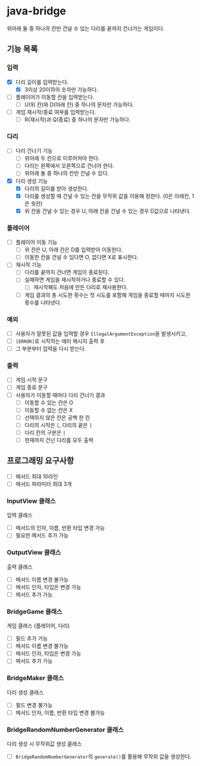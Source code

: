 # java-bridge

위아래 둘 중 하나의 칸만 건널 수 있는 다리를 끝까지 건너가는 게임이다.

## 기능 목록

### 입력

- [x] 다리 길이를 입력받는다.
    - [x] 3이상 20이하의 숫자만 가능하다.
- [ ] 플레이어가 이동할 칸을 입력받는다.
    - [ ] U(위 칸)와 D(아래 칸) 중 하나의 문자만 가능하다.
- [ ] 게임 재시작/종료 여부를 입력받는다.
    - [ ] R(재시작)과 Q(종료) 중 하나의 문자만 가능하다.

### 다리

- [ ] 다리 건너기 기능
    - [ ] 위아래 두 칸으로 이루어져야 한다.
    - [ ] 다리는 왼쪽에서 오른쪽으로 건너야 한다.
    - [ ] 위아래 둘 중 하나의 칸만 건널 수 있다.
- [x] 다리 생성 기능
    - [x] 다리의 길이를 받아 생성한다.
    - [x] 다리를 생성할 때 건널 수 있는 칸을 무작위 값을 이용해 정한다. (0은 아래칸, 1은 윗칸)
    - [x] 위 칸을 건널 수 있는 경우 U, 아래 칸을 건널 수 있는 경우 D값으로 나타낸다.

### 플레이어

- [ ] 플레이어 이동 기능
    - [ ] 위 칸은 U, 아래 칸은 D를 입력받아 이동한다.
    - [ ] 이동한 칸을 건널 수 있다면 O, 없다면 X로 표시한다.
- [ ] 재시작 기능
    - [ ] 다리를 끝까지 건너면 게임이 종료된다.
    - [ ] 실패하면 게임을 재시작하거나 종료할 수 있다.
        - [ ] 재시작해도 처음에 만든 다리로 재사용한다.
    - [ ] 게임 결과의 총 시도한 횟수는 첫 시도를 포함해 게임을 종료할 때까지 시도한 횟수를 나타낸다.

### 예외

- [ ] 사용자가 잘못된 값을 입력할 경우 `IllegalArgumentException`을 발생시키고,
- [ ] `[ERROR]`로 시작하는 에러 메시지 출력 후
- [ ] 그 부분부터 입력을 다시 받는다.

### 출력

- [ ] 게임 시작 문구
- [ ] 게임 종료 문구
- [ ] 사용자가 이동할 때마다 다리 건너기 결과
    - [ ] 이동할 수 있는 칸은 O
    - [ ] 이동할 수 없는 칸은 X
    - [ ] 선택하지 않은 칸은 공백 한 칸
    - [ ] 다리의 시작은 `[`, 다리의 끝은 `]`
    - [ ] 다리 칸의 구분은 ` | `
    - [ ] 현재까지 건넌 다리를 모두 출력

## 프로그래밍 요구사항

- [ ] 메서드 최대 10라인
- [ ] 메서드 파라미터 최대 3개

### InputView 클래스

입력 클래스

- [ ] 메서드의 인자, 이름, 반환 타입 변경 가능
- [ ] 필요한 메서드 추가 가능

### OutputView 클래스

출력 클래스

- [ ] 메서드 이름 변경 불가능
- [ ] 메서드 인자, 타입은 변경 가능
- [ ] 메서드 추가 가능

### BridgeGame 클래스

게임 클래스 (플레이어, 다리)

- [ ] 필드 추가 가능
- [ ] 메서드 이름 변경 불가능
- [ ] 메서드 인자, 타입은 변경 가능
- [ ] 메서드 추가 가능

### BridgeMaker 클래스

다리 생성 클래스

- [ ] 필드 변경 불가능
- [ ] 메서드 인자, 이름, 반환 타입 변경 불가능

### BridgeRandomNumberGenerator 클래스

다리 생성 시 무작위값 생성 클래스

- [ ] `BridgeRandomNumberGenerator`의 `generate()`를 활용해 무작위 값을 생성한다.
